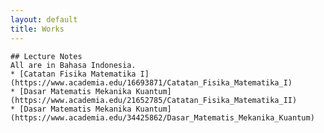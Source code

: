 ```yaml
---
layout: default
title: Works
---
```

	## Lecture Notes
	All are in Bahasa Indonesia.
	* [Catatan Fisika Matematika I](https://www.academia.edu/16693871/Catatan_Fisika_Matematika_I)
	* [Dasar Matematis Mekanika Kuantum](https://www.academia.edu/21652785/Catatan_Fisika_Matematika_II)
	* [Dasar Matematis Mekanika Kuantum](https://www.academia.edu/34425862/Dasar_Matematis_Mekanika_Kuantum)
